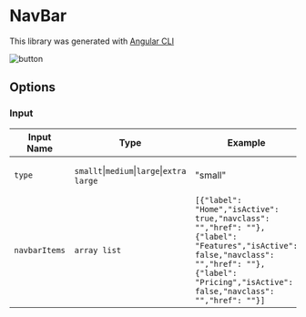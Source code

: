 # NavBar

This library was generated with [Angular CLI](https://github.com/angular/angular-cli)

<p align="left">
<img src="../../assets/navbar.png" alt="button"/>
<p/>

## Options
### Input
<!-- prettier-ignore -->
| Input Name                  | Type                             |Example| Description                                                                  |
| --------------------------- | -------------------------------- |------------| ---------------------------------------------------------------------------- |
| `type`                      | `smallt`\|`medium`\|`large`\|`extra large`                          |"small"|Specify the type of the Navbar
| `navbarItems`               | `array list`                          | `[{"label": "Home","isActive": true,"navclass": "","href": ""},{"label": "Features","isActive":` `false,"navclass": "","href": ""},{"label": "Pricing","isActive": false,"navclass": "","href": ""}]`|Specify the navbar content and it's features |
